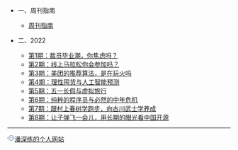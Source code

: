 <!-- zh-cn/_sidebar.md -->

* 一、周刊指南

  * [周刊指南](/zh-cn/README.md)

* 二、2022

  * [第1期：裁员毕业潮，你焦虑吗？](/zh-cn/issue-1.md)
  * [第2期：线上马拉松你会参加吗？](/zh-cn/issue-2.md)
  * [第3期：美团的推荐算法，是在玩火吗](/zh-cn/issue-3.md)
  * [第4期：理性囤货与人工智能预测](/zh-cn/issue-4.md)
  * [第5期：五一长假与虚拟旅行](/zh-cn/issue-5.md)
  * [第6期：纯粹的程序员与必然的中年危机](/zh-cn/issue-6.md)
  * [第7期：跟村上春树学跑步，向古川武士学养成](/zh-cn/issue-7.md)
  * [第8期：让子弹飞一会儿，用长期的眼光看中国开源](/zh-cn/issue-8.md)


---

<a href="https://www.panshenlian.com/" target="_blank" rel="noopener" title="潘深练的个人网站"><img src="/_media/panshenlian.png">潘深练的个人网站</a>